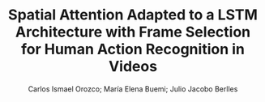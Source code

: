 ---
paperId: 29
author: Carlos Ismael Orozco; Marı́a Elena Buemi; Julio Jacobo Berlles
publicationauthor: Orozco, C. I. et al.
title: Spatial Attention Adapted to a LSTM Architecture with Frame Selection for Human Action Recognition in Videos
pdf: paper_29.pdf
poster: poster_29.png
pitch: https://www.youtube.com/watch?v=bo57OxEHq1Y&list=PLFHvi5sdWF5VqqqQvVC5SuBY7ecSgqequ&index=22
type: Oral
topic: Deep Learning
category: Extended Abstract
link: https://doi.org/10.52591/2021072411
conference: icml
year: 2021
tags: icml-2021
location: Virtual
---